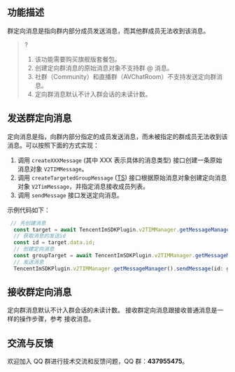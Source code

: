 ## 功能描述

群定向消息是指向群内部分成员发送消息，而其他群成员无法收到该消息。

> ?
>
> 1. 该功能需要购买旗舰版套餐包。
> 2. 创建定向群消息的原始消息对象不支持群 @ 消息。
> 3. 社群（Community）和直播群（AVChatRoom）不支持发送定向群消息。
> 4. 定向群消息默认不计入群会话的未读计数。

## 发送群定向消息

定向消息是指，向群内部分指定的成员发送消息，而未被指定的群成员无法收到该消息。可以按照下面的方式实现：

1. 调用 `createXXXMessage` (其中 XXX 表示具体的消息类型) 接口创建一条原始消息对象 `V2TIMMessage`。
2. 调用 `createTargetedGroupMessage` ([TS](https://comm.qq.com/im-react-native-doc/classes/MessageManager__________.V2TIMMessageManager.html#createTargetedGroupMessage)) 接口根据原始消息对象创建定向消息对象 `V2TimMessage`，并指定消息接收成员列表。
3. 调用 `sendMessage` 接口发送定向消息。

示例代码如下：

```javascript
 // 先创建消息
  const target = await TencentImSDKPlugin.v2TIMManager.getMessageManager().createTextMessage("");
  // 获取消息的发送id
  const id = target.data.id;
  // 创建定向消息
  const groupTarget = await TencentImSDKPlugin.v2TIMManager.getMessageManager().createTargetedGroupMessage(id, ['user1','user2'],);
  // 发送消息
  TencentImSDKPlugin.v2TIMManager.getMessageManager().sendMessage(id: groupTarget.data.id, receiver: "", groupID: "groupID");
```

## 接收群定向消息

定向群消息默认不计入群会话的未读计数。
接收群定向消息跟接收普通消息是一样的操作步骤，参考 接收消息。

## 交流与反馈

欢迎加入 QQ 群进行技术交流和反馈问题，QQ 群：**437955475**。
